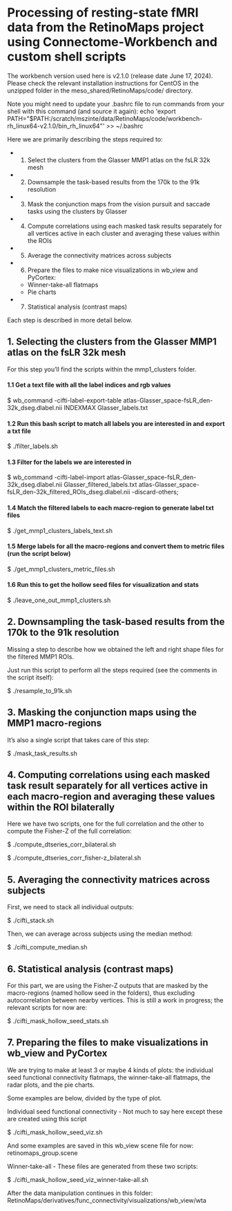 # Processing of resting-state fMRI data from the RetinoMaps project using Connectome-Workbench and custom shell scripts

The workbench version used here is v2.1.0 (release date June 17, 2024). Please check the relevant installation instructions for CentOS in the unzipped folder in the meso_shared/RetinoMaps/code/ directory. 

Note you might need to update your .bashrc file to run commands from your shell with this command (and source it again):
echo 'export PATH="$PATH:/scratch/mszinte/data/RetinoMaps/code/workbench-rh_linux64-v2.1.0/bin_rh_linux64"' >> ~/.bashrc

Here we are primarily describing the steps required to:

- 1. Select the clusters from the Glasser MMP1 atlas on the fsLR 32k mesh
- 2. Downsample the task-based results from the 170k to the 91k resolution
- 3. Mask the conjunction maps from the vision pursuit and saccade tasks using the clusters by Glasser
- 4. Compute correlations using each masked task results separately for all vertices active in each cluster and averaging these values within the ROIs
- 5. Average the connectivity matrices across subjects
- 6. Prepare the files to make nice visualizations in wb_view and PyCortex:
	- Winner-take-all flatmaps
	- Pie charts

- 7. Statistical analysis (contrast maps)

Each step is described in more detail below.

## 1. Selecting the clusters from the Glasser MMP1 atlas on the fsLR 32k mesh

For this step you’ll find the scripts within the mmp1_clusters folder.

#### 1.1 Get a text file with all the label indices and rgb values

$ wb_command -cifti-label-export-table atlas-Glasser_space-fsLR_den-32k_dseg.dlabel.nii INDEXMAX Glasser_labels.txt

#### 1.2 Run this bash script to match all labels you are interested in and export a txt file

$ ./filter_labels.sh

#### 1.3 Filter for the labels we are interested in

$ wb_command -cifti-label-import atlas-Glasser_space-fsLR_den-32k_dseg.dlabel.nii Glasser_filtered_labels.txt atlas-Glasser_space-fsLR_den-32k_filtered_ROIs_dseg.dlabel.nii -discard-others;

#### 1.4 Match the filtered labels to each macro-region to generate label txt files

$ ./get_mmp1_clusters_labels_text.sh

#### 1.5 Merge labels for all the macro-regions and convert them to metric files (run the script below)

$ ./get_mmp1_clusters_metric_files.sh

#### 1.6 Run this to get the hollow seed files for visualization and stats

$ ./leave_one_out_mmp1_clusters.sh

## 2. Downsampling the task-based results from the 170k to the 91k resolution

Missing a step to describe how we obtained the left and right shape files for the filtered MMP1 ROIs.

Just run this script to perform all the steps required (see the comments in the script itself):

$ ./resample_to_91k.sh

## 3. Masking the conjunction maps using the MMP1 macro-regions

It’s also a single script that takes care of this step:

$ ./mask_task_results.sh

## 4. Computing correlations using each masked task result separately for all vertices active in each macro-region and averaging these values within the ROI bilaterally

Here we have two scripts, one for the full correlation and the other to compute the Fisher-Z of the full correlation:

$ ./compute_dtseries_corr_bilateral.sh

$ ./compute_dtseries_corr_fisher-z_bilateral.sh

## 5. Averaging the connectivity matrices across subjects

First, we need to stack all individual outputs:

$ ./cifti_stack.sh

Then, we can average across subjects using the median method:

$ ./cifti_compute_median.sh

## 6. Statistical analysis (contrast maps)

For this part, we are using the Fisher-Z outputs that are masked by the macro-regions (named hollow seed in the folders), thus excluding autocorrelation between nearby vertices. This is still a work in progress; the relevant scripts for now are:

$ ./cifti_mask_hollow_seed_stats.sh

## 7. Preparing the files to make visualizations in wb_view and PyCortex

We are trying to make at least 3 or maybe 4 kinds of plots: the individual seed functional connectivity flatmaps, the winner-take-all flatmaps, the radar plots, and the pie charts.

Some examples are below, divided by the type of plot.

Individual seed functional connectivity - Not much to say here except these are created using this script

$ ./cifti_mask_hollow_seed_viz.sh

And some examples are saved in this wb_view scene file for now: retinomaps_group.scene

Winner-take-all - These files are generated from these two scripts:

$ ./cifti_mask_hollow_seed_viz_winner-take-all.sh

After the data manipulation continues in this folder: RetinoMaps/derivatives/func_connectivity/visualizations/wb_view/wta



